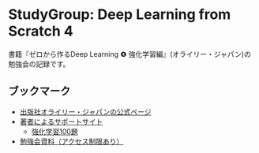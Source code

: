 # StudyGroup: Deep Learning from Scratch 4

書籍『ゼロから作るDeep Learning ❹ 強化学習編』(オライリー・ジャパン)の勉強会の記録です。

## ブックマーク

- [出版社オライリー・ジャパンの公式ページ](https://www.oreilly.co.jp/books/9784873119755/)
- [著者によるサポートサイト](https://github.com/oreilly-japan/deep-learning-from-scratch-4)
  - [強化学習100題](https://koki0702.github.io/dezero-p100/)
- [勉強会資料（アクセス制限あり）](https://doshishaacjp.sharepoint.com/sites/cis28/Shared%20Documents/General/StudyGroup/2023/DLFS4)
